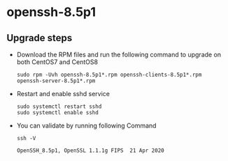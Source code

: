 # openssh-8.5p1

## Upgrade steps
- Download the RPM files and run the following command to upgrade on both CentOS7 and CentOS8
   
      sudo rpm -Uvh openssh-8.5p1*.rpm openssh-clients-8.5p1*.rpm openssh-server-8.5p1*.rpm
      
 - Restart and enable sshd service 
 
       sudo systemctl restart sshd
       sudo systemctl enable sshd

- You can validate by running following Command 
            
      ssh -V
      
      OpenSSH_8.5p1, OpenSSL 1.1.1g FIPS  21 Apr 2020
